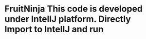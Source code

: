 FruitNinja
This code is developed under IntellJ platform.
Directly Import to IntellJ and run
==========
